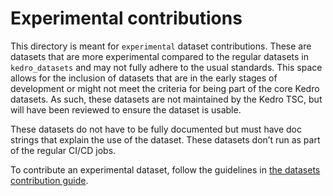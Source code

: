 # Experimental contributions
This directory is meant for `experimental` dataset contributions. These are datasets that are more experimental compared to the regular datasets in `kedro_datasets` and may not fully adhere to the usual standards.
This space allows for the inclusion of datasets that are in the early stages of development or might not meet the criteria for being part of the core Kedro datasets. As such, these datasets
are not maintained by the Kedro TSC, but will have been reviewed to ensure the dataset is usable.

These datasets do not have to be fully documented but must have doc strings that explain the use of the dataset. These datasets don’t run as part of the regular CI/CD jobs.

To contribute an experimental dataset, follow the guidelines in [the datasets contribution guide](https://github.com/kedro-org/kedro-plugins/blob/main/kedro-datasets/CONTRIBUTING.md).
